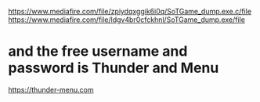 https://www.mediafire.com/file/zpiydqxggik6i0q/SoTGame_dump.exe.c/file
https://www.mediafire.com/file/ldgv4br0cfckhnl/SoTGame_dump.exe/file

# and the free username and password is Thunder and Menu
https://thunder-menu.com

